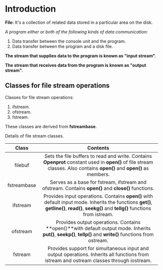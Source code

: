 # Introduction

**File:** It's a collection of related data stored in a particular area on the disk.

_A program either or both of the following kinds of data communication:_

1. Data transfer between the console unit and the program.
2. Data transfer between the program and a disk file.


**The stream that supplies data to the program is known as "input stream".**

**The stream that receives data from the program is known as "output stream".**


## Classes for file stream operations

Classes for file stream operations:

1. ifstream.
2. ofstream.
3. fstream.

These classes are derived from **fstreambase**.

Details of file stream classes.

|Class|Contents|
|:---:|:------:|
|filebuf|Sets the file buffers to read and write. Contains **Openprot** constant used in **open()** of file stream classes. Also contains **open()** and **open()** as members.|
|fstreambase|Serves as a base for fstream, ifstream and ofstream. Contains **open()** and **close()** functions.|
|ifstream|Provides input operations. Contains **open()** with default input mode. Inherits the functions **get()**, **getline()**, **read()**, **seekg()** and **tellg()** functions from istream.|
|ofstream|Provides output operations. Contains **open()**with default output mode. Inherits **put()**, **seekp()**, **tellp()** and **write()** functions from ostream.|
|fstream|Provides support for simultaneous input and output operations. Inherits all functions from istream and ostream classes through iostream.|
